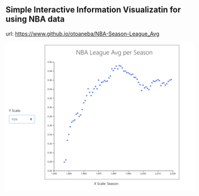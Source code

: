 ## Simple Interactive Information Visualizatin for using NBA data

url: https://www.github.io/otoaneba/NBA-Season-League_Avg 

![alt text](nba-capture.PNG)
